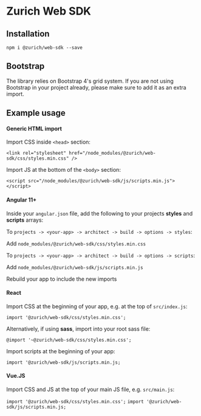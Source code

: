 # Zurich Web SDK

## Installation

`npm i @zurich/web-sdk --save`

## Bootstrap

The library relies on Bootstrap 4's grid system. If you are not using Bootstrap in your project already, please make sure to add it as an extra import.

## Example usage

#### Generic HTML import

Import CSS inside `<head>` section:

`<link rel="stylesheet" href="/node_modules/@zurich/web-sdk/css/styles.min.css" />`

Import JS at the bottom of the `<body>` section:

`<script src="/node_modules/@zurich/web-sdk/js/scripts.min.js"></script>`

#### Angular 11+

Inside your `angular.json` file, add the following to your projects **styles** and **scripts** arrays:

To `projects -> <your-app> -> architect -> build -> options -> styles`:

Add `node_modules/@zurich/web-sdk/css/styles.min.css`

To `projects -> <your-app> -> architect -> build -> options -> scripts`:

Add `node_modules/@zurich/web-sdk/js/scripts.min.js`

Rebuild your app to include the new imports

#### React

Import CSS at the beginning of your app, e.g. at the top of `src/index.js`:

`import '@zurich/web-sdk/css/styles.min.css';`

Alternatively, if using **sass**, import into your root sass file:

`@import '~@zurich/web-sdk/css/styles.min.css';`

Import scripts at the beginning of your app:

`import '@zurich/web-sdk/js/scripts.min.js;`

#### Vue.JS

Import CSS and JS at the top of your main JS file, e.g. `src/main.js`:

`import '@zurich/web-sdk/css/styles.min.css';`
`import '@zurich/web-sdk/js/scripts.min.js;`
